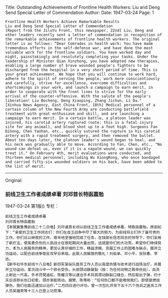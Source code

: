 Title: Outstanding Achievements of Frontline Health Workers: Liu and Deng Send Special Letter of Commendation
Author:
Date: 1947-03-24
Page: 1

    Frontline Health Workers Achieve Remarkable Results
    Liu and Deng Send Special Letter of Commendation
    [Report from the JiluYu Front, this newspaper, 22nd] Liu, Deng and other leaders recently sent a letter of commendation in recognition of the remarkable achievements of frontline health workers. The original letter is as follows: “Dear Comrades in health work: You have made tremendous efforts in the self-defense war, and have done the most valuable work for the frontline soldiers. You have worked day and night, painstakingly and resolutely completing your tasks. Under the leadership of Minister Qian Xinzhong, you have adopted new therapies, enabling a large number of brave wounded people's fighters to be discharged from the hospital in a very short period of time. This is your great achievement. We hope that you will continue to work hard, adhere to the spirit of serving the people, work more conscientiously and carefully, strive for excellence, overcome difficulties and shortcomings in your work, and launch a campaign to earn merit, in order to cooperate with the front lines to strive for the early arrival of the counter-offensive. With the salute of the people's liberation! Liu Bocheng, Deng Xiaoping, Zhang Jichun, Li Da."
    [Xinhua News Agency, East China Front, 18th] Medical personnel of a certain column of the New Fourth Army are conducting battlefield treatment with great enthusiasm and skill, and are launching a campaign to earn merit. In a certain battle, a platoon leader was injured, his carotid artery ruptured (note: this is a fatal injury site for any animal), and blood shot up to a foot high. Surgeons Fan Dihong, Chen Yaohan, etc., quickly sutured the rupture in his carotid artery with a rapid treatment surgery, and then removed the bullet. About ten days later, the platoon leader's wound began to heal, and his neck was gradually able to move. According to Fan, Chen, etc., "No wound can defeat us, even if it is a napalm wound, we can quickly treat it." On February 4th, merit evaluations were conducted, and thirteen medical personnel, including Wu XiongRong, who once bandaged and carried fifty-six wounded soldiers on his back, have been added to the list of merit.



<hr /> 

Original: 


### 前线卫生工作者成绩卓著  刘邓首长特函嘉勉

1947-03-24
第1版()
专栏：

    前线卫生工作者成绩卓著
    刘邓首长特函嘉勉
    【本报冀鲁豫前线二十二日电】刘邓诸首长顷以前线卫生工作者成绩卓著，特致函嘉勉，原函如下：“亲爱的卫生工作同志们：你们在自卫战争中尽了极大的努力，为前线将士们作了最可贵的工作。你们日以继夜的工作，艰辛地坚强地完成了任务，在钱部长信忠同志的领导下，你们采用了新疗法，使英勇负伤的人民战士在很短期间大量出院，这就是你们的大功劳。希望你们继续努力，本为人民服务的精神，更加认真仔细的工作，精益求精，克服工作上的困难与缺点，展开立功运动，以配合前线争取反攻早日来临。此致人民解放的敬礼！刘伯承、邓小平、张际春、李达。
    【新华社华东前线十八日电】新四军某纵队医务工作人员以高度热情与技术进行战场治疗，并展开立功运动。某次战斗中一个排长受伤，头部颈动脉破裂（按：为任何动物之致命伤处），血流上射达一尺高，手术员樊迪虹、陈耀汉等以速治手术将其颈动脉裂口缝合，然后取出子弹，约十天后该排长伤口初愈，颈亦渐能转动。据樊、陈等称：“任何伤口都不能难倒我们，即使是燃烧弹伤，我们也能迅速加以治疗。”二月四日进行评功，曾一次包扎并背下五十六个伤兵之医务工作人员吴雄荣等十三人已登上功劳簿。
